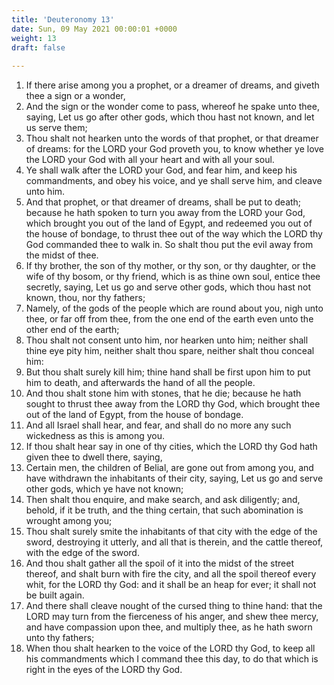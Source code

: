 ```yaml
---
title: 'Deuteronomy 13'
date: Sun, 09 May 2021 00:00:01 +0000
weight: 13
draft: false
  
---
```


1. If there arise among you a prophet, or a dreamer of dreams, and giveth thee a sign or a wonder,
2. And the sign or the wonder come to pass, whereof he spake unto thee, saying, Let us go after other gods, which thou hast not known, and let us serve them;
3. Thou shalt not hearken unto the words of that prophet, or that dreamer of dreams: for the LORD your God proveth you, to know whether ye love the LORD your God with all your heart and with all your soul.
4. Ye shall walk after the LORD your God, and fear him, and keep his commandments, and obey his voice, and ye shall serve him, and cleave unto him.
5. And that prophet, or that dreamer of dreams, shall be put to death; because he hath spoken to turn you away from the LORD your God, which brought you out of the land of Egypt, and redeemed you out of the house of bondage, to thrust thee out of the way which the LORD thy God commanded thee to walk in. So shalt thou put the evil away from the midst of thee.
6. If thy brother, the son of thy mother, or thy son, or thy daughter, or the wife of thy bosom, or thy friend, which is as thine own soul, entice thee secretly, saying, Let us go and serve other gods, which thou hast not known, thou, nor thy fathers;
7. Namely, of the gods of the people which are round about you, nigh unto thee, or far off from thee, from the one end of the earth even unto the other end of the earth;
8. Thou shalt not consent unto him, nor hearken unto him; neither shall thine eye pity him, neither shalt thou spare, neither shalt thou conceal him:
9. But thou shalt surely kill him; thine hand shall be first upon him to put him to death, and afterwards the hand of all the people.
10. And thou shalt stone him with stones, that he die; because he hath sought to thrust thee away from the LORD thy God, which brought thee out of the land of Egypt, from the house of bondage.
11. And all Israel shall hear, and fear, and shall do no more any such wickedness as this is among you.
12. If thou shalt hear say in one of thy cities, which the LORD thy God hath given thee to dwell there, saying,
13. Certain men, the children of Belial, are gone out from among you, and have withdrawn the inhabitants of their city, saying, Let us go and serve other gods, which ye have not known;
14. Then shalt thou enquire, and make search, and ask diligently; and, behold, if it be truth, and the thing certain, that such abomination is wrought among you;
15. Thou shalt surely smite the inhabitants of that city with the edge of the sword, destroying it utterly, and all that is therein, and the cattle thereof, with the edge of the sword.
16. And thou shalt gather all the spoil of it into the midst of the street thereof, and shalt burn with fire the city, and all the spoil thereof every whit, for the LORD thy God: and it shall be an heap for ever; it shall not be built again.
17. And there shall cleave nought of the cursed thing to thine hand: that the LORD may turn from the fierceness of his anger, and shew thee mercy, and have compassion upon thee, and multiply thee, as he hath sworn unto thy fathers;
18. When thou shalt hearken to the voice of the LORD thy God, to keep all his commandments which I command thee this day, to do that which is right in the eyes of the LORD thy God.

